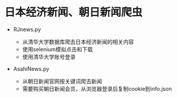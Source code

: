 # 日本经济新闻、朝日新闻爬虫

- RJnews.py

  - 从清华大学数据库爬去日本经济新闻的相关内容
  - 使用selenium模拟点击和下载
  - 使用清华大学账号登录

- AsahiNews.py

  - 从朝日新闻官网按关键词爬去新闻
  - 需要购买朝日新闻会员，从浏览器登录后复制cookie到info.json

  